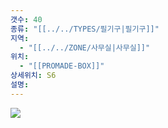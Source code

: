 ```yaml
---
갯수: 40
종류: "[[../../TYPES/필기구|필기구]]"
지역:
  - "[[../../ZONE/사무실|사무실]]"
위치:
  - "[[PROMADE-BOX]]"
상세위치: S6
설명:
---
```

![](http://192.168.50.22/devices/241123_IMG_0028.jpg)

